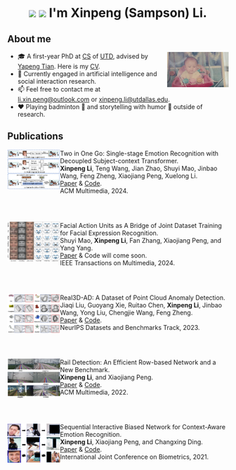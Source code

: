 <h1 align="center"><img src="https://github.com/TheDudeThatCode/TheDudeThatCode/blob/master/Assets/Hi.gif" width="29px"> <img src="https://github.com/TheDudeThatCode/TheDudeThatCode/blob/master/Assets/Earth.gif" width="24px"> I'm Xinpeng (Sampson) Li.</h1>

## About me
<a target="_blank" align="center">
  <img align="right" top="500" height="80" width="140" alt="GIF" src="https://github.com/Sampson-Lee/Sampson-Lee/blob/main/photos.gif">
</a>

- 🎓 A first-year PhD at [CS](https://cs.utdallas.edu/) of [UTD](https://www.utdallas.edu/), advised by [Yapeng Tian](https://www.yapengtian.com/). Here is my [CV](https://github.com/Sampson-Lee/Sampson-Lee/blob/main/CV_XinpengLi_2024_Nov.pdf).
- 👀 Currently engaged in artificial intelligence and social interaction research.
- 📫 Feel free to contact me at li.xin.peng@outlook.com or xinpeng.li@utdallas.edu.
- ♥️ Playing badminton 🏸 and storytelling with humor 🎤 outside of research.


## Publications 

[<img align="left" height="90px" width="120px" alt="TMM'23" src="https://github.com/Sampson-Lee/Sampson-Lee/blob/main/TMM_2023_VERT_logo.png"/>]()
Two in One Go: Single-stage Emotion Recognition with Decoupled Subject-context Transformer. \
**Xinpeng Li**, Teng Wang, Jian Zhao, Shuyi Mao, Jinbao Wang, Feng Zheng, Xiaojiang Peng, Xuelong Li.  \
[Paper](https://arxiv.org/abs/2404.172058) & [Code](https://github.com/Sampson-Lee/DSCT). \
ACM Multimedia, 2024.

<br/>
<br/>

[<img align="left" height="90px" width="120px" alt="TMM'23" src="https://github.com/Sampson-Lee/Sampson-Lee/blob/main/TMM_2023_AUX_logo.png"/>]()
Facial Action Units as A Bridge of Joint Dataset Training for Facial Expression Recognition. \
Shuyi Mao, **Xinpeng Li**, Fan Zhang, Xiaojiang Peng, and Yang Yang. \
[Paper](https://arxiv.org/pdf/2211.06609.pdf) & Code will come soon. \
IEEE Transactions on Multimedia, 2024.

<br/>
<br/>

[<img align="left" height="90px" width="120px" alt="NeurIPS'23" src="https://github.com/Sampson-Lee/Sampson-Lee/blob/main/NeurIPS_2023_Real3D_AD_logo.png"/>]()
Real3D-AD: A Dataset of Point Cloud Anomaly Detection. \
Jiaqi Liu, Guoyang Xie, Ruitao Chen, **Xinpeng Li**, Jinbao Wang, Yong Liu, Chengjie Wang, Feng Zheng. \
[Paper](https://arxiv.org/pdf/2309.13226.pdf)  & [Code](https://github.com/M-3LAB/Real3D-AD). \
NeurIPS Datasets and Benchmarks Track, 2023.


<br/>
<br/>

[<img align="left" height="90px" width="120px" alt="ACMMM'22" src="https://github.com/Sampson-Lee/Sampson-Lee/blob/main/ACM_MM_2022_Rail_Detection_logo.png"/>]()
Rail Detection: An Efficient Row-based Network and a New Benchmark. \
**Xinpeng Li**, and Xiaojiang Peng. \
[Paper](https://arxiv.org/pdf/2304.05667.pdf) & [Code](https://github.com/Sampson-Lee/Rail-Detection). \
ACM Multimedia, 2022.

<br/>
<br/>

[<img align="left" height="90px" width="120px" alt="IJCB'21" src="https://github.com/Sampson-Lee/Sampson-Lee/blob/main/IJCB_2021_SCB_Net_logo.png"/>]()
Sequential Interactive Biased Network for Context-Aware Emotion Recognition. \
**Xinpeng Li**, Xiaojiang Peng, and Changxing Ding. \
[Paper](https://ieeexplore.ieee.org/document/9484370) & [Code](https://github.com/Sampson-Lee/SIB-Net). \
International Joint Conference on Biometrics, 2021.


<br/>
